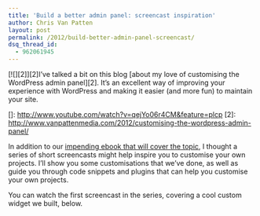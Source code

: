 ```yaml
---
title: 'Build a better admin panel: screencast inspiration'
author: Chris Van Patten
layout: post
permalink: /2012/build-better-admin-panel-screencast/
dsq_thread_id:
  - 962061945
---
```


[![][2]][2]I’ve talked a bit on this blog [about my love of customising the WordPress admin panel][2]. It’s an excellent way of improving your experience with WordPress and making it easier (and more fun) to maintain your site.

 []: http://www.youtube.com/watch?v=qejYo06r4CM&feature=plcp
 [2]: http://www.vanpattenmedia.com/2012/customising-the-wordpress-admin-panel/

In addition to our [impending ebook that will cover the topic][3], I thought a series of short screencasts might help inspire you to customise your own projects. I’ll show you some customisations that we’ve done, as well as guide you through code snippets and plugins that can help you customise your own projects.

 [3]: http://vanpattenmedia.us4.list-manage.com/subscribe?u=093e419717726bf49301d1a62&id=72b121f351

You can watch the first screencast in the series, covering a cool custom widget we built, below.
